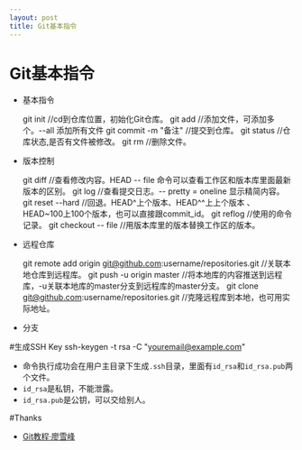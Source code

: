```yaml
---
layout: post
title: Git基本指令
---
```

# Git基本指令
- 基本指令


	git init //cd到仓库位置，初始化Git仓库。
    git add <file> //添加文件，可添加多个。--all 添加所有文件
    git commit -m "备注" //提交到仓库。
    git status //仓库状态,是否有文件被修改。
	git rm //删除文件。

- 版本控制


    git diff //查看修改内容。HEAD -- file 命令可以查看工作区和版本库里面最新版本的区别。
    git log //查看提交日志。-- pretty = oneline 显示精简内容。
    git reset --hard //回退。HEAD^上个版本、HEAD^^上上个版本 、HEAD~100上100个版本，也可以直接跟commit_id。
    git reflog //使用的命令记录。
	git checkout -- file //用版本库里的版本替换工作区的版本。

- 远程仓库


	git remote add origin git@github.com:username/repositories.git //关联本地仓库到远程库。
	git push -u origin master //将本地库的内容推送到远程库，-u关联本地库的master分支到远程库的master分支。
	git clone git@github.com:username/repositories.git //克隆远程库到本地，也可用实际地址。

- 分支

#生成SSH Key
	 ssh-keygen -t rsa -C "youremail@example.com"
- 命令执行成功会在用户主目录下生成`.ssh`目录，里面有`id_rsa`和`id_rsa.pub`两个文件。
- `id_rsa`是私钥，不能泄露。
- `id_rsa.pub`是公钥，可以交给别人。

#Thanks
- [Git教程·廖雪峰](http://www.liaoxuefeng.com/wiki/0013739516305929606dd18361248578c67b8067c8c017b000)